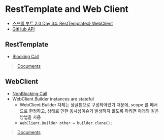 # RestTemplate and Web Client

- [스프링 부트 2.0 Day 34. RestTemplate과 WebClient](https://www.youtube.com/watch?v=a4Hiz3pqizg&t=1738s)
- [GitHub API](https://docs.github.com/en/rest)

## RestTemplate

- [Blocking Call](https://github.com/BAEKJungHo/resttemplate-webclient/commit/70cbe126dba97e7d99bb0c6646d01dd321400617)

> [Documents](https://docs.spring.io/spring-boot/docs/current/reference/htmlsingle/#io.rest-client.resttemplate)

## WebClient

- [NonBlocking Call](#)
- WebClient.Builder instances are stateful
  - WebClient.Builder 자체는 싱글톤으로 구성되어있기 때문에, scope 를 메서드로 한정하고, 상태로 인한 동시성이슈가 발생하지 않도록 하려면 아래와 같은 방법을 사용
  - `WebClient.Builder other = builder.clone();`

> [Documents](https://docs.spring.io/spring-boot/docs/current/reference/htmlsingle/#io.rest-client.webclient.customization)
